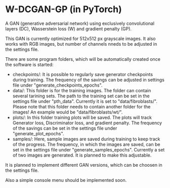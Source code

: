 # W-DCGAN-GP (in PyTorch)
 
 A GAN (generative adversarial network) using exclusively convolutional layers (DC), Wasserstein loss (W) and gradient penalty (GP).

 This GAN is currently optimized for 512x512 px grayscale images. It also works with RGB images, but number of channels nneds to be adjusted in the settings file. 

 There are some program folders, which will be automatically created once the software is started:
 
 - checkpoints/: It is possible to regularly save generator checkpoints during training. The frequency of the savings can be adjusted in settings file under "generate_checkpoints_epochs".
 - data/: This folder is for the training images. The folder can contain several tarining sets. The path to the training set can be set in the settings file under "pth_data". Currently it is set to "data/fibroblasts/". Please note that this folder needs to contain another folder for the images! An example would be "data/fibroblasts/wt/".
 - plots/: In this folder training plots will be saved. The plots will track Generator loss, Discriminator loss, and gradient penalty. The frequency of the savings can be set in the settings file under "generate_plot_epochs".
 - samples/: Here, sample images are saved during training to keep track of the progress. The frequency, in which the images are saved, can be set in the settings file under "generate_samples_epochs". Currently a set of two images are generated. It is planned to make this adjustable.

 It is planned to implement different GAN versions, which can be choosen in the settings file. 

 Also a simple console menu should be implemented soon.
